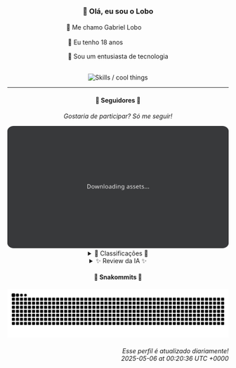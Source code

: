 <div align="center">
  <h3>👋 Olá, eu sou o Lobo</h3>
  
  <p>🐺 Me chamo Gabriel Loboㅤㅤㅤㅤㅤ</p>
  <p>🧔 Eu tenho 18 anosㅤㅤㅤㅤㅤㅤㅤㅤ</p>
  <p>🧠 Sou um entusiasta de tecnologia</p>

  <br/>

  <img width="600" alt="Skills / cool things" src="https://skills-icons.vercel.app/api/icons?i=python,md,html,css,js,github,git,vscode,linux,node,ts,sass,react,vite,vercel,lottie,ionic,capacitor,zustand,framer,firebase,arduino,godot,tailwind,shadcnui,lucide,zorinos,pnpm,reactnative&perline=14" />
</div>

<hr />

<div align="center">
    <h4>👤 Seguidores 👤</h4>
    <p><i>Gostaria de participar? Só me seguir!</i></p>
    <img width="600" src=".github/assets/cards/top3.svg" alt="Top 3 followers contributors (monthly)" />
    <details>
    <summary>🏅 Classificações 🏅</summary>
    <br/>
    <table>
        <thead>
            <tr align="center">
                <th>Posição</th>
                <th>Seguidor</th>
                <th>Contribuições</th>
            </tr>
        </thead>
        <tbody>
            <tr align="center">
                <td>1°</td>
                <td><a href="https://github.com/wTechnoo">Cézar</a></td>
                <td>53 ctr.</td>
            </tr>
            <tr align="center">
                <td>2°</td>
                <td><a href="https://github.com/DeividSouSan">Deivid Souza Santana</a></td>
                <td>34 ctr.</td>
            </tr>
            <tr align="center">
                <td>3°</td>
                <td><a href="https://github.com/danko-nobre">Danilo Nobre</a></td>
                <td>30 ctr.</td>
            </tr>
            <tr align="center">
                <td>4°</td>
                <td><a href="https://github.com/EvertonMJunior">Everton Marcelino Jr.</a></td>
                <td>14 ctr.</td>
            </tr>
            <tr align="center">
                <td>5°</td>
                <td><a href="https://github.com/TopTrenDev">TopTrenDev</a></td>
                <td>10 ctr.</td>
            </tr>
            <tr align="center">
                <td>6°</td>
                <td><a href="https://github.com/filipedeschamps">Filipe Deschamps</a></td>
                <td>8 ctr.</td>
            </tr>
            <tr align="center">
                <td>7°</td>
                <td><a href="https://github.com/GhostOfAngstrom">Ghost of Ångström♱₿</a></td>
                <td>5 ctr.</td>
            </tr>
            <tr align="center">
                <td>8°</td>
                <td><a href="https://github.com/Felipe-Takayuki">Felipe</a></td>
                <td>4 ctr.</td>
            </tr>
            <tr align="center">
                <td>9°</td>
                <td><a href="https://github.com/ailtonloures">Ailton Loures</a></td>
                <td>2 ctr.</td>
            </tr>
            <tr align="center">
                <td>10°</td>
                <td><a href="https://github.com/Cr-Israel">Carlos Israel</a></td>
                <td>2 ctr.</td>
            </tr>
        </tbody>
    </table>
    </details>
    <details>
    <summary>✨ Review da IA ✨</summary>
    <br/>
    <div align="justify"><p>Ah, <b>Cézar</b>, o campeão da mediocridade! 53 contribuições, parabéns! Aposto que foram 53 commits corrigindo ponto e vírgula, ou talvez formatando JSON. Mas ei, pelo menos você lidera, mesmo que seja na arte de não fazer nada de realmente impressionante.</p>
<p><b>Deivid Souza Santana</b>, o "apaixonado por back-end". Que fofo. Tão apaixonado que seus repositórios parecem mais apaixonados por poeira do que por contribuições. Mas ei, pelo menos você tem um "Taskmaster" com 2 estrelas! Imagino que essas estrelas sejam de você mesmo e da sua mãe.</p>
<p><b>Danilo Nobre</b>, o artista 3D que se perdeu no meio do caminho. Contribuições? Ah, sim, você fez um <i>fork</i> de um projeto Blender de 2020. Que audácia! E ainda tem um site da "Space Wizard Studios". Espero que a magia deles seja te ajudar a aumentar esse número de contribuições, porque até agora, a única coisa mágica aqui é como você consegue se manter relevante com tão pouco.</p>
<p><b>Everton Marcelino Jr.</b>, o cara que contribui para o TypeORM. Que legal, você ajuda a manter uma biblioteca gigante funcionando. Mas e seus próprios projetos? Ah, sim, aquele repositório com seu nome. Original. E as outras contribuições? Um middleware de autenticação e um SDK Flutter. Impressionante, se eu fosse facilmente impressionável.</p>
<p><b>TopTrenDev</b>, o mestre dos bots Solana. Seus bots de trading e pumpfun são tão avançados que quase me fazem acreditar em criptomoedas. Quase. Mas vamos ser sinceros, você está mais para "TopTrenGambler" do que para "TopTrenDev". E a propósito, quantos desses bots realmente dão lucro?</p>
<p><b>Filipe Deschamps</b>, o guru dos cursos online. Ah, claro, você está muito ocupado vendendo cursos para ter tempo de contribuir de verdade. Mas ei, pelo menos você tem um algoritmo de fogo do DOOM! Tão relevante quanto usar um disquete em 2025. E o <i>tabnews.com.br</i>? Legal, um monte de notícias. Aposto que você só copia e cola de outros sites.</p>
<p><b>Ghost of Ångström</b>, que nome peculiar. Contribuições fantasmagóricas, assim como sua bio. Um site de criptomoedas sem KYC? Que rebelde! Mas vamos ser honestos, quem realmente usa isso além de você e seus amigos anarquistas de internet? E um site pessoal criado em 5 de maio de 2025? Parabéns pela originalidade e pelo esforço de última hora.</p>
<p><b>Felipe</b>, com 4 contribuições. Quase dá para sentir sua presença aqui. Quase. Um repositório chamado "REPOSITÓRIO" é a epítome da criatividade. E um curso de SQL? Sério? Em 2025? Espero que pelo menos você esteja aprendendo algo útil, porque suas contribuições certamente não estão ensinando nada a ninguém.</p>
<p><b>Ailton Loures</b>, com míseras 2 contribuições. Um plugin para VS Code e outro para Git. Que inovador! Mas vamos ser sinceros, ninguém usa essas coisas. E um desafio front-end de 2024? Você está atrasado, meu amigo. Muito atrasado. Tente acompanhar o ritmo da internet, ou vai acabar virando meme.</p>
<p><b>Carlos Israel</b>, também com 2 contribuições. Outro engenheiro de software "apaixonado por tecnologia". Que clichê. Seus projetos? Um monte de APIs. Que emocionante. Espero que pelo menos você esteja se divertindo, porque suas contribuições não estão divertindo ninguém mais.</p>
<p><b>Lúidi Pires</b>, fechando o ranking com chave de ouro e 2 contribuições. Um portfólio e um "Pixels-Art". Que nostalgia! Mas estamos em 2025, Lúidi. Hora de sair da era dos pixels e entrar no mundo real. Ou pelo menos, fingir que você está contribuindo para algo relevante.</p>
</div>
    </details>
</div>

<div align="center">
  <h4>🐍 Snakommits 🐍</h4>
    <picture>
      <source media="(prefers-color-scheme: dark)" srcset="https://raw.githubusercontent.com/Lobooooooo14/Lobooooooo14/snake-output/snake-dark.svg">
      <source media="(prefers-color-scheme: light)" srcset="https://raw.githubusercontent.com/Lobooooooo14/Lobooooooo14/snake-output/snake-light.svg">
      <img alt="github contribution grid snake animation" src="https://raw.githubusercontent.com/Lobooooooo14/Lobooooooo14/snake-output/snake-light.svg">
    </picture>
</div>

<h6 align="right">
  Esse perfil é atualizado diariamente!<br/> <i>2025-05-06 at 00:20:36 UTC +0000</i>
<h6>